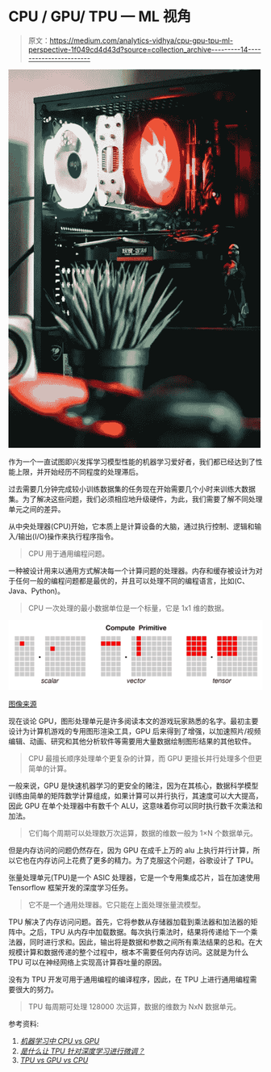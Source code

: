 # CPU / GPU/ TPU — ML 视角

> 原文：<https://medium.com/analytics-vidhya/cpu-gpu-tpu-ml-perspective-1f049cd4d43d?source=collection_archive---------14----------------------->

![](img/7668bf0cc1315c4b7b5779e22b23f78d.png)

作为一个一直试图即兴发挥学习模型性能的机器学习爱好者，我们都已经达到了性能上限，并开始经历不同程度的处理滞后。

过去需要几分钟完成较小训练数据集的任务现在开始需要几个小时来训练大数据集。为了解决这些问题，我们必须相应地升级硬件，为此，我们需要了解不同处理单元之间的差异。

从中央处理器(CPU)开始，它本质上是计算设备的大脑，通过执行控制、逻辑和输入/输出(I/O)操作来执行程序指令。

> CPU 用于通用编程问题。

一种被设计用来以通用方式解决每一个计算问题的处理器。内存和缓存被设计为对于任何一般的编程问题都是最优的，并且可以处理不同的编程语言，比如(C、Java、Python)。

> CPU 一次处理的最小数据单位是一个标量，它是 1x1 维的数据。

![](img/166cb230559dae38b8f94f48f1da6e7d.png)

[图像来源](https://arabhardware.net/wp-content/uploads/2019/06/Scalar-vs-Vector-vs-Tensor.jpg)

现在谈论 GPU，图形处理单元是许多阅读本文的游戏玩家熟悉的名字。最初主要设计为计算机游戏的专用图形渲染工具，GPU 后来得到了增强，以加速照片/视频编辑、动画、研究和其他分析软件等需要用大量数据绘制图形结果的其他软件。

> CPU 最擅长顺序处理单个更复杂的计算，而 GPU 更擅长并行处理多个但更简单的计算。

一般来说，GPU 是快速机器学习的更安全的赌注，因为在其核心，数据科学模型训练由简单的矩阵数学计算组成，如果计算可以并行执行，其速度可以大大提高，因此 GPU 在单个处理器中有数千个 ALU，这意味着你可以同时执行数千次乘法和加法。

> 它们每个周期可以处理数万次运算，数据的维数一般为 1×N 个数据单元。

但是内存访问的问题仍然存在，因为 GPU 在成千上万的 alu 上执行并行计算，所以它也在内存访问上花费了更多的精力。为了克服这个问题，谷歌设计了 TPU。

张量处理单元(TPU)是一个 ASIC 处理器，它是一个专用集成芯片，旨在加速使用 Tensorflow 框架开发的深度学习任务。

> 它不是一个通用处理器。它只能在上面处理张量流模型。

TPU 解决了内存访问问题。首先，它将参数从存储器加载到乘法器和加法器的矩阵中。之后，TPU 从内存中加载数据。每次执行乘法时，结果将传递给下一个乘法器，同时进行求和。因此，输出将是数据和参数之间所有乘法结果的总和。在大规模计算和数据传递的整个过程中，根本不需要任何内存访问。这就是为什么 TPU 可以在神经网络上实现高计算吞吐量的原因。

没有为 TPU 开发可用于通用编程的编译程序，因此，在 TPU 上进行通用编程需要很大的努力。

> TPU 每周期可处理 128000 次运算，数据的维数为 NxN 数据单元。

参考资料:

1.  [*机器学习中 CPU vs GPU*](https://blogs.oracle.com/datascience/cpu-vs-gpu-in-machine-learning)
2.  [*是什么让 TPU 针对深度学习进行微调？*](https://cloud.google.com/blog/products/ai-machine-learning/what-makes-tpus-fine-tuned-for-deep-learning)
3.  [*TPU vs GPU vs CPU*](https://candid.technology/tpu-vs-gpu-vs-cpu-comparison/)